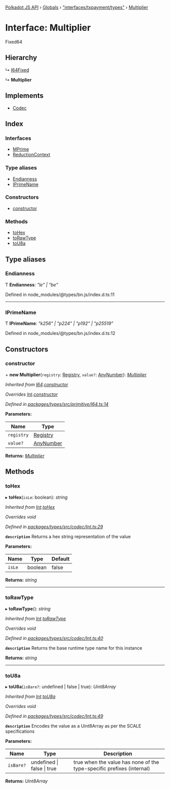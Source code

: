 [Polkadot JS API](../README.md) › [Globals](../globals.md) › ["interfaces/txpayment/types"](../modules/_interfaces_txpayment_types_.md) › [Multiplier](_interfaces_txpayment_types_.multiplier.md)

# Interface: Multiplier

Fixed64

## Hierarchy

  ↳ [I64Fixed](../classes/_primitive_i64fixed_.i64fixed.md)

  ↳ **Multiplier**

## Implements

* [Codec](_types_.codec.md)

## Index

### Interfaces

* [MPrime](_interfaces_txpayment_types_.multiplier.mprime.md)
* [ReductionContext](_interfaces_txpayment_types_.multiplier.reductioncontext.md)

### Type aliases

* [Endianness](_interfaces_txpayment_types_.multiplier.md#endianness)
* [IPrimeName](_interfaces_txpayment_types_.multiplier.md#iprimename)

### Constructors

* [constructor](_interfaces_txpayment_types_.multiplier.md#constructor)

### Methods

* [toHex](_interfaces_txpayment_types_.multiplier.md#tohex)
* [toRawType](_interfaces_txpayment_types_.multiplier.md#torawtype)
* [toU8a](_interfaces_txpayment_types_.multiplier.md#tou8a)

## Type aliases

###  Endianness

Ƭ **Endianness**: *"le" | "be"*

Defined in node_modules/@types/bn.js/index.d.ts:11

___

###  IPrimeName

Ƭ **IPrimeName**: *"k256" | "p224" | "p192" | "p25519"*

Defined in node_modules/@types/bn.js/index.d.ts:12

## Constructors

###  constructor

\+ **new Multiplier**(`registry`: [Registry](_types_.registry.md), `value?`: [AnyNumber](../modules/_types_.md#anynumber)): *[Multiplier](_interfaces_txpayment_types_.multiplier.md)*

*Inherited from [I64](../classes/_primitive_i64_.i64.md).[constructor](../classes/_primitive_i64_.i64.md#constructor)*

*Overrides [Int](../classes/_codec_int_.int.md).[constructor](../classes/_codec_int_.int.md#constructor)*

*Defined in [packages/types/src/primitive/I64.ts:14](https://github.com/polkadot-js/api/blob/20ed3bb5fe/packages/types/src/primitive/I64.ts#L14)*

**Parameters:**

Name | Type |
------ | ------ |
`registry` | [Registry](_types_.registry.md) |
`value?` | [AnyNumber](../modules/_types_.md#anynumber) |

**Returns:** *[Multiplier](_interfaces_txpayment_types_.multiplier.md)*

## Methods

###  toHex

▸ **toHex**(`isLe`: boolean): *string*

*Inherited from [Int](../classes/_codec_int_.int.md).[toHex](../classes/_codec_int_.int.md#tohex)*

*Overrides void*

*Defined in [packages/types/src/codec/Int.ts:29](https://github.com/polkadot-js/api/blob/20ed3bb5fe/packages/types/src/codec/Int.ts#L29)*

**`description`** Returns a hex string representation of the value

**Parameters:**

Name | Type | Default |
------ | ------ | ------ |
`isLe` | boolean | false |

**Returns:** *string*

___

###  toRawType

▸ **toRawType**(): *string*

*Inherited from [Int](../classes/_codec_int_.int.md).[toRawType](../classes/_codec_int_.int.md#torawtype)*

*Overrides void*

*Defined in [packages/types/src/codec/Int.ts:40](https://github.com/polkadot-js/api/blob/20ed3bb5fe/packages/types/src/codec/Int.ts#L40)*

**`description`** Returns the base runtime type name for this instance

**Returns:** *string*

___

###  toU8a

▸ **toU8a**(`isBare?`: undefined | false | true): *Uint8Array*

*Inherited from [Int](../classes/_codec_int_.int.md).[toU8a](../classes/_codec_int_.int.md#tou8a)*

*Overrides void*

*Defined in [packages/types/src/codec/Int.ts:49](https://github.com/polkadot-js/api/blob/20ed3bb5fe/packages/types/src/codec/Int.ts#L49)*

**`description`** Encodes the value as a Uint8Array as per the SCALE specifications

**Parameters:**

Name | Type | Description |
------ | ------ | ------ |
`isBare?` | undefined &#124; false &#124; true | true when the value has none of the type-specific prefixes (internal)  |

**Returns:** *Uint8Array*
